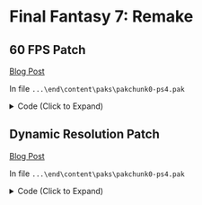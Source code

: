 # Final Fantasy 7: Remake

## 60 FPS Patch

[Blog Post](https://illusion0001.github.io/patches/2021/05/20/ff7r-end-60fps/)

In file `...\end\content\paks\pakchunk0-ps4.pak`

<details>
<summary>Code (Click to Expand)</summary>

```ini
; This file must be edited in hex editor,
; normal text editors will add more bytes
; and may cause game crashes.

; For end users:
; There are multiple instances of the following lines,
; be sure to change all occurences.
; When replacing, only search for cvars
; i.e search for: rhi.SyncInterval=2
; Do not search for comments as they don't exist!

; Framerate limit, applies to all console modes.

; Find:
rhi.SyncInterval=2 ; 30hz

; Replace:
rhi.SyncInterval=1 ; 60hz

; end of framerate limit
```

</details>

## Dynamic Resolution Patch

[Blog Post](https://illusion0001.github.io/patches/2021/05/20/ff7r-end-60fps/)

In file `...\end\content\paks\pakchunk0-ps4.pak`

<details>
<summary>Code (Click to Expand)</summary>

```ini
; This file must be edited in hex editor,
; normal text editors will add more bytes
; and may cause game crashes.

; Developer notes:
; Neo uses 2880x1620 for highest bound?
; https://youtu.be/qyGl5C3Uwak?t=516
; I'm not sure if adjusting min and max for neo is affective,
; since its base is already at 75%
; maybe only adjust base instead?

; For end users:
; There are multiple instances of the following lines,
; be sure to change all occurences.
; When replacing, only search for cvars
; i.e search for: rhi.SyncInterval=2
; Do not search for comments as they don't exist!
; Base Console needs both Framerate and Res Scale Change.
; Pro console needs testing. Separate DynamicRes cvars below.

; Dynamic Resolution Scale Change

; Base Console

; Res scale change may only be needed for Base Console, needs testing on Pro.
; Under [PS4 DeviceProfile] ; base res
; Find:
r.DynamicRes.MinScreenPercentage=83.3333333 ; 83% of target ir
r.DynamicRes.MaxScreenPercentage=100 ; 100% of target ir

; Res scale change may only be needed for Base Console, needs testing on Pro.
; Under [PS4 DeviceProfile] ; base res
; Replace:
r.DynamicRes.MinScreenPercentage=50.0000000 ; 50% of target ir (540p for base)
r.DynamicRes.MaxScreenPercentage=63 ; 63% of target ir (720p for base)

; Pro Console
; Find:

; Under [PS4_Neo_4k DeviceProfile] ; Pro res
r.ScreenPercentage=75 ; always 2880x1620 by default?
r.DynamicRes.MinScreenPercentage=74.0740741 ; lowest is n/a
r.DynamicRes.MaxScreenPercentage=100 ; highest is 3840x2160?

; Replace:

; Under [PS4_Neo_4k DeviceProfile] ; Pro Res
r.ScreenPercentage=75 ; always 2880x1620 by default?
r.DynamicRes.MinScreenPercentage=74.0740741 ; lowest is 74~% of 3840x2160
r.DynamicRes.MaxScreenPercentage=80 ; 80% of 3840x2160

; end of DynamicRes

; Below are for reference only/.

; [PS4 DeviceProfile] ; What Base PS4 uses.
r.DynamicRes.MinScreenPercentage=83.3333333 ; lowest bound is 83%
r.DynamicRes.MaxScreenPercentage=100 ; highest bound is 1920x1080

; [PS4_Neo_4k DeviceProfile] ; What PS4 Pro uses.
r.ScreenPercentage=75 ; always 2880x1620 by default?
r.DynamicRes.MinScreenPercentage=74.0740741 ; lowest is n/a
r.DynamicRes.MaxScreenPercentage=100 ; highest is 3840x2160?
```

</details>
